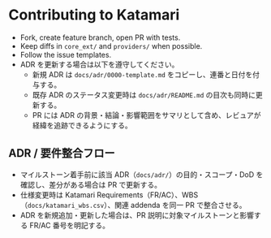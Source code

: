 
# Contributing to Katamari
- Fork, create feature branch, open PR with tests.
- Keep diffs in `core_ext/` and `providers/` when possible.
- Follow the issue templates.
- ADR を更新する場合は以下を遵守してください。
  - 新規 ADR は `docs/adr/0000-template.md` をコピーし、連番と日付を付与する。
  - 既存 ADR のステータス変更時は `docs/adr/README.md` の目次も同時に更新する。
  - PR には ADR の背景・結論・影響範囲をサマリとして含め、レビュアが経緯を追跡できるようにする。

## ADR / 要件整合フロー
- マイルストーン着手前に該当 ADR（`docs/adr/`）の目的・スコープ・DoD を確認し、差分がある場合は PR で更新する。
- 仕様変更時は Katamari Requirements（FR/AC）、WBS（`docs/katamari_wbs.csv`）、関連 addenda を同一 PR で整合させる。
- ADR を新規追加・更新した場合は、PR 説明に対象マイルストーンと影響する FR/AC 番号を明記する。
